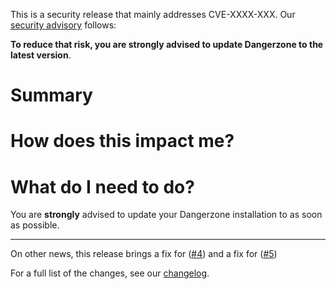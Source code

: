 This is a security release that mainly addresses CVE-XXXX-XXX. Our [security advisory](https://github.com/freedomofpress/dangerzone/blob/<RELEASE_TAG>/docs/advisories/<YYYY-MM-DD>.md) follows:

<!-- Vulnerability description for non-technical users -->

**To reduce that risk, you are strongly advised to update Dangerzone to the latest version**.

# Summary

# How does this impact me?

# What do I need to do?

You are **strongly** advised to update your Dangerzone installation to <VERSION> as soon as possible.


---

On other news, this release brings a fix for ([#4](https://github.com/freedomofpress/dangerzone/issues/4)) and a fix for ([#5](https://github.com/freedomofpress/dangerzone/issues/5))

For a full list of the changes, see our [changelog](https://github.com/freedomofpress/dangerzone/blob/<RELEASE_TAG>/CHANGELOG.md#<RELEASE_ANCHOR>).